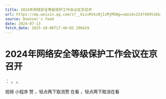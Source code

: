 ```yaml
---
title: 2024年网络安全等级保护工作会议在京召开
url: https://mp.weixin.qq.com/s?__biz=MzkzNjIzMjM5Ng==&mid=2247489516&idx=1&sn=b9b19a27e33fe917a2d0775fcf8fc14d
source: Doonsec's feed
date: 2024-07-13
fetch_date: 2025-10-06T17:40:02.396429
---
```


# 2024年网络安全等级保护工作会议在京召开

：
，
。

视频
小程序
赞
，轻点两下取消赞
在看
，轻点两下取消在看